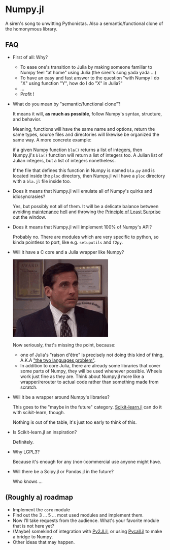 # Numpy.jl
A siren's song to unwitting Pythonistas. Also a semantic/functional clone of the homonymous library.

## FAQ

- First of all: Why?
    - To ease one's transition to Julia by making someone familiar to Numpy feel "at home" using Julia (the siren's song yada yada ...)
    - To have an easy and fast answer to the question "with Numpy I do "X" using function "Y", how do I do "X" in Julia?"
    - ...
    - Profit !


- What do you mean by "semantic/functional clone"?

    It means it will, **as much as possible**, follow Numpy's syntax, structure, and behavior.

    Meaning, functions will have the same name and options, return the same types,
    source files and directories will likewise be organized the same way.
    A more concrete example: 

    if a given Numpy function `bla()` returns a list of integers, then Numpy.jl's `bla()` function will return a list of integers too. A Julian list of Julian integers, but a list of integers nonetheless.

    If the file that defines this function in Numpy is named `bla.py` and is located inside the `ploc` directory, then Numpy.jl will have a `ploc` directory with a `bla.jl` file inside too.


- Does it means that Numpy.jl will emulate all of Numpy's quirks and idiosyncrasies?

    Yes, but possibly not all of them. It will be a delicate balance between avoiding [maintenance](https://devblogs.microsoft.com/oldnewthing/?s=Getting+MS-DOS+games+to+run+on+Windows+95&submit=%EE%9C%A1) [hell](https://support.microsoft.com/en-us/help/214326/excel-incorrectly-assumes-that-the-year-1900-is-a-leap-year) and  throwing the [Principle of Least Surprise](https://en.wikipedia.org/wiki/Principle_of_least_astonishment) out the window.


- Does it means that Numpy.jl will implement 100% of Numpy's API?

    Probably no. There are modules which are very specific to python, so kinda pointless to port, like e.g. `setuputils` and `f2py`.


- Will it have a C core and a Julia wrapper like Numpy?

    ![NO](noooooooo.gif)

    Now seriously, that's missing the point, because:
    - one of Julia's "raison d'être" is precisely not doing this kind of thing, A.K.A ["the two languages problem"](https://arxiv.org/abs/1209.5145).
    - In addition to core Julia, there are already some libraries that cover some parts of Numpy, they will be used whenever possible. Wheels work just fine as they are.
    Think about Numpy.jl more like a wrapper/rerouter to actual code rather than something made from scratch.


- Will it be a wrapper around Numpy's libraries?

    This goes to the "maybe in the future" category. [Scikit-learn.jl](https://github.com/cstjean/ScikitLearn.jl) can do it with scikit-learn, though. 

    Nothing is out of the table, it's just too early to think of this.


- Is Scikit-learn.jl an inspiration?

    Definitely.

- Why LGPL3?

    Because it's enough for any (non-)commercial use anyone might have.

- Will there be a Scipy.jl or Pandas.jl in the future?

    Who knows ...


## (Roughly a) roadmap
- Implement the `core` module
- Find out the 3 ... 5 ... most used modules and implement them.
- Now I'll take requests from the audience. What's your favorite module that is not here yet?
- (Maybe) somekind of integration with [Py2Jl.jl](https://github.com/JuliaCN/Py2Jl.jl), or using [Pycall.jl](https://github.com/JuliaPy/PyCall.jl) to make a bridge to Numpy.
- Other ideas that may happen.
